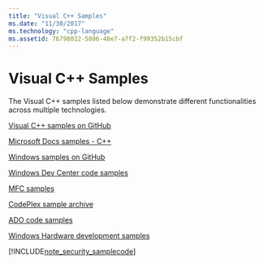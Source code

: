 ```yaml
---
title: "Visual C++ Samples"
ms.date: "11/30/2017"
ms.technology: "cpp-language"
ms.assetid: 76798022-5886-48e7-a7f2-f99352b15cbf
---
```

# Visual C++ Samples

The Visual C++ samples listed below demonstrate different functionalities across multiple technologies.

[Visual C++ samples on GitHub](https://github.com/Microsoft/vcsamples)

[Microsoft Docs samples - C++](https://docs.microsoft.com/samples/browse/?term=c%2B%2B)

[Windows samples on GitHub](https://microsoft.github.io/windows/)

[Windows Dev Center code samples](https://developer.microsoft.com/windows/samples)

[MFC samples](https://github.com/microsoft/VCSamples/tree/master/VC2010Samples/MFC)

[CodePlex sample archive](https://archive.codeplex.com/)

[ADO code samples](/office/client-developer/access/desktop-database-reference/ado-code-examples-in-microsoft-visual-c)

[Windows Hardware development samples](https://docs.microsoft.com/samples/browse/?products=windows-wdk)

[!INCLUDE[note_security_samplecode](includes/note_security_samplecode_md.md)]
